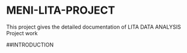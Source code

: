 # MENI-LITA-PROJECT
This project gives the detailed documentation of LITA DATA ANALYSIS Project work

##INTRODUCTION

